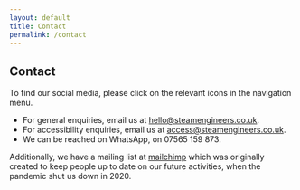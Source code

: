 ```yaml
---
layout: default
title: Contact
permalink: /contact
---
```


## Contact

To find our social media, please click on the relevant icons in the navigation menu.

- For general enquiries, email us at [hello@steamengineers.co.uk](mailto:hello@steamengineers.co.uk).
- For accessibility enquiries, email us at [access@steamengineers.co.uk](mailto:access@steamengineers.co.uk).
- We can be reached on WhatsApp, on 07565 159 873.

Additionally, we have a mailing list at [mailchimp](https://liverpool-tech-club.mailchimpsites.com/) which was originally created to keep people up to date on our future activities, when the pandemic shut us down in 2020.

<form>
  <!-- Form stuff -->
</form>
